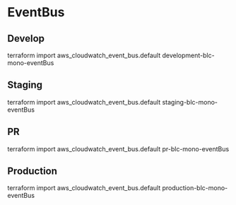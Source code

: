 # EventBus

## Develop
terraform import aws_cloudwatch_event_bus.default development-blc-mono-eventBus

## Staging
terraform import aws_cloudwatch_event_bus.default staging-blc-mono-eventBus

## PR
terraform import aws_cloudwatch_event_bus.default pr-blc-mono-eventBus

## Production
terraform import aws_cloudwatch_event_bus.default production-blc-mono-eventBus
